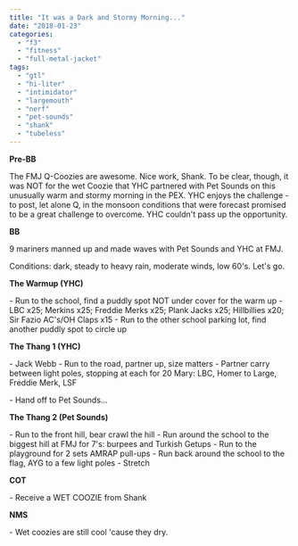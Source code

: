 ```yaml
---
title: "It was a Dark and Stormy Morning..."
date: "2018-01-23"
categories: 
  - "f3"
  - "fitness"
  - "full-metal-jacket"
tags: 
  - "gtl"
  - "hi-liter"
  - "intimidator"
  - "largemouth"
  - "nerf"
  - "pet-sounds"
  - "shank"
  - "tubeless"
---
```


**Pre-BB**

The FMJ Q-Coozies are awesome. Nice work, Shank. To be clear, though, it was NOT for the wet Coozie that YHC partnered with Pet Sounds on this unusually warm and stormy morning in the PEX. YHC enjoys the challenge - to post, let alone Q, in the monsoon conditions that were forecast promised to be a great challenge to overcome. YHC couldn't pass up the opportunity.

**BB**

9 mariners manned up and made waves with Pet Sounds and YHC at FMJ.

Conditions: dark, steady to heavy rain, moderate winds, low 60's. Let's go.

**The Warmup (YHC)**

\- Run to the school, find a puddly spot NOT under cover for the warm up - LBC x25; Merkins x25; Freddie Merks x25; Plank Jacks x25; Hillbillies x20; Sir Fazio AC's/OH Claps x15 - Run to the other school parking lot, find another puddly spot to circle up

**The Thang 1 (YHC)**

\- Jack Webb - Run to the road, partner up, size matters - Partner carry between light poles, stopping at each for 20 Mary: LBC, Homer to Large, Freddie Merk, LSF

\- Hand off to Pet Sounds...

**The Thang 2 (Pet Sounds)**

\- Run to the front hill, bear crawl the hill - Run around the school to the biggest hill at FMJ for 7's: burpees and Turkish Getups - Run to the playground for 2 sets AMRAP pull-ups - Run back around the school to the flag, AYG to a few light poles - Stretch

**COT**

\- Receive a WET COOZIE from Shank

**NMS**

\- Wet coozies are still cool 'cause they dry.
